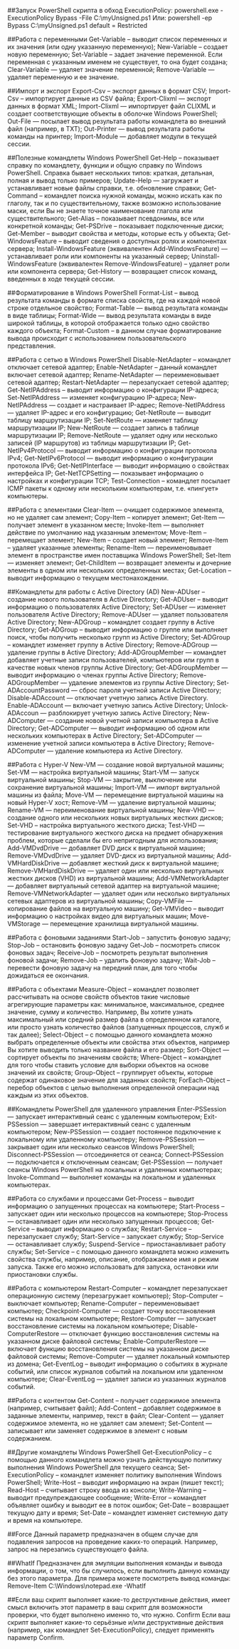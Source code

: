 ##Запуск PowerShell скрипта в обход ExecutionPolicy:
    powershell.exe -ExecutionPolicy Bypass -File C:\myUnsigned.ps1
    Или:
    powershell -ep Bypass C:\myUnsigned.ps1
    default = Restricted

##Работа с переменными
    Get-Variable – выводит список переменных и их значения (или одну указанную переменную);
    New-Variable – создает новую переменную;
    Set-Variable – задает значение переменной. Если переменная с указанным именем не существует, то она будет создана;
    Clear-Variable — удаляет значение переменной;
    Remove-Variable — удаляет переменную и ее значение.

##Импорт и экспорт
    Export-Csv – экспорт данных в формат CSV;
    Import-Csv – импортирует данные из CSV файла;
    Export-Clixml — экспорт данных в формат XML;
    Import-Clixml — импортирует файл CLIXML и создает соответствующие объекты в оболочке Windows PowerShell;
    Out-File — посылает вывод результата работы командлета во внешний файл (например, в TXT);
    Out-Printer — вывод результата работы команды на принтер;
    Import-Module — добавляет модули в текущей сессии.

##Полезные командлеты Windows PowerShell
    Get-Help – показывает справку по командлету, функции и общую справку по Windows PowerShell. Справка бывает нескольких типов: краткая, детальная, полная и вывод только примеров;
    Update-Help — загружает и устанавливает новые файлы справки, т.е. обновление справки;
    Get-Command – командлет поиска нужной команды, можно искать как по глаголу, так и по существительному, также возможно использование маски, если Вы не знаете точное наименование глагола или существительного;
    Get-Alias – показывает псевдонимы, все или конкретной команды;
    Get-PSDrive – показывает подключенные диски;
    Get-Member – выводит свойства и методы, которые есть у объекта;
    Get-WindowsFeature – выводит сведения о доступных ролях и компонентах сервера;
    Install-WindowsFeature (эквивалентен Add-WindowsFeature) — устанавливает роли или компоненты на указанный сервер;
    Uninstall-WindowsFeature (эквивалентен Remove-WindowsFeature) – удаляет роли или компонента сервера;
    Get-History — возвращает список команд, введенных в ходе текущей сессии.

##Форматирование в Windows PowerShell
    Format-List – вывод результата команды в формате списка свойств, где на каждой новой строке отдельное свойство;
    Format-Table — вывод результата команды в виде таблицы;
    Format-Wide — вывод результата команды в виде широкой таблицы, в которой отображается только одно свойство каждого объекта;
    Format-Custom – в данном случае форматирование вывода происходит с использованием пользовательского представления.

##Работа с сетью в Windows PowerShell
    Disable-NetAdapter – командлет отключает сетевой адаптер;
    Enable-NetAdapter – данный командлет включает сетевой адаптер;
    Rename-NetAdapter — переименовывает сетевой адаптер;
    Restart-NetAdapter — перезапускает сетевой адаптер;
    Get-NetIPAddress – выводит информацию о конфигурации IP-адреса;
    Set-NetIPAddress — изменяет конфигурацию IP-адреса;
    New-NetIPAddress — создает и настраивает IP-адрес;
    Remove-NetIPAddress — удаляет IP-адрес и его конфигурацию;
    Get-NetRoute — выводит таблицу маршрутизации IP;
    Set-NetRoute — изменяет таблицу маршрутизации IP;
    New-NetRoute — создает запись в таблице маршрутизации IP;
    Remove-NetRoute — удаляет одну или несколько записей (IP маршрутов) из таблицы маршрутизации IP;
    Get-NetIPv4Protocol — выводит информацию о конфигурации протокола IPv4;
    Get-NetIPv6Protocol — выводит информацию о конфигурации протокола IPv6;
    Get-NetIPInterface — выводит информацию о свойствах интерфейса IP;
    Get-NetTCPSetting — показывает информацию о настройках и конфигурации TCP;
    Test-Connection – командлет посылает ICMP пакеты к одному или нескольким компьютерам, т.е. «пингует» компьютеры.

##Работа с элементами
    Clear-Item — очищает содержимое элемента, но не удаляет сам элемент;
    Copy-Item – копирует элемент;
    Get-Item — получает элемент в указанном месте;
    Invoke-Item — выполняет действие по умолчанию над указанным элементом;
    Move-Item – перемещает элемент;
    New-Item – создает новый элемент;
    Remove-Item – удаляет указанные элементы;
    Rename-Item — переименовывает элемент в пространстве имен поставщика Windows PowerShell;
    Set-Item — изменяет элемент;
    Get-ChildItem — возвращает элементы и дочерние элементы в одном или нескольких определенных местах;
    Get-Location – выводит информацию о текущем местонахождении.

##Командлеты для работы с Active Directory (AD)
    New-ADUser – создание нового пользователя в Active Directory;
    Get-ADUser – выводит информацию о пользователях Active Directory;
    Set-ADUser — изменяет пользователя Active Directory;
    Remove-ADUser — удаляет пользователя Active Directory;
    New-ADGroup – командлет создает группу в Active Directory;
    Get-ADGroup – выводит информацию о группе или выполняет поиск, чтобы получить несколько групп из Active Directory;
    Set-ADGroup – командлет изменяет группу в Active Directory;
    Remove-ADGroup — удаление группы в Active Directory;
    Add-ADGroupMember — командлет добавляет учетные записи пользователей, компьютеров или групп в качестве новых членов группы Active Directory;
    Get-ADGroupMember — выводит информацию о членах группы Active Directory;
    Remove-ADGroupMember — удаление элементов из группы Active Directory;
    Set-ADAccountPassword — сброс пароля учетной записи Active Directory;
    Disable-ADAccount — отключает учетную запись Active Directory.
    Enable-ADAccount — включает учетную запись Active Directory;
    Unlock-ADAccoun — разблокирует учетную запись Active Directory;
    New-ADComputer — создание новой учетной записи компьютера в Active Directory;
    Get-ADComputer — выводит информацию об одном или нескольких компьютерах в Active Directory;
    Set-ADComputer — изменение учетной записи компьютера в Active Directory;
    Remove-ADComputer — удаление компьютера из Active Directory.

##Работа с Hyper-V
    New-VM — создание новой виртуальной машины;
    Set-VM — настройка виртуальной машины;
    Start-VM — запуск виртуальной машины;
    Stop-VM — закрытие, выключение или сохранение виртуальной машины;
    Import-VM — импорт виртуальной машины из файла;
    Move-VM — перемещение виртуальной машины на новый Hyper-V хост;
    Remove-VM — удаление виртуальной машины;
    Rename-VM — переименование виртуальной машины;
    New-VHD — создание одного или нескольких новых виртуальных жестких дисков;
    Set-VHD – настройка виртуального жесткого диска;
    Test-VHD — тестирование виртуального жесткого диска на предмет обнаружения проблем, которые сделали бы его непригодным для использования;
    Add-VMDvdDrive — добавляет DVD диск к виртуальной машине;
    Remove-VMDvdDrive — удаляет DVD-диск из виртуальной машины;
    Add-VMHardDiskDrive — добавляет жесткий диск к виртуальной машине;
    Remove-VMHardDiskDrive — удаляет один или несколько виртуальных жестких дисков (VHD) из виртуальной машины;
    Add-VMNetworkAdapter — добавляет виртуальный сетевой адаптер на виртуальной машине;
    Remove-VMNetworkAdapter — удаляет один или несколько виртуальных сетевых адаптеров из виртуальной машины;
    Copy-VMFile — копирование файлов на виртуальную машину;
    Get-VMVideo – выводит информацию о настройках видео для виртуальных машин;
    Move-VMStorage — перемещение хранилища виртуальной машины.

##Работа с фоновыми заданиями
    Start-Job – запустить фоновую задачу;
    Stop-Job – остановить фоновую задачу
    Get-Job – посмотреть список фоновых задач;
    Receive-Job – посмотреть результат выполнения фоновой задачи;
    Remove-Job – удалить фоновую задачу;
    Wait-Job – перевести фоновую задачу на передний план, для того чтобы дожидаться ее окончания.

##Работа с объектами
    Measure-Object – командлет позволяет рассчитывать на основе свойств объектов такие числовые агрегирующие параметры как: минимальное, максимальное, среднее значение, сумму и количество. Например, Вы хотите узнать максимальный или средний размер файла в определенном каталоге, или просто узнать количество файлов (запущенных процессов, служб и так далее);
    Select-Object – с помощью данного командлета можно выбрать определенные объекты или свойства этих объектов, например Вы хотите выводить только название файла и его размер;
    Sort-Object — сортирует объекты по значениям свойств;
    Where-Object – командлет для того чтобы ставить условие для выборки объектов на основе значений их свойств;
    Group-Object – группирует объекты, которые содержат одинаковое значение для заданных свойств;
    ForEach-Object – перебор объектов с целью выполнения определенной операции над каждым из этих объектов.

##Командлеты PowerShell для удаленного управления
    Enter-PSSession — запускает интерактивный сеанс с удаленным компьютером;
    Exit-PSSession — завершает интерактивный сеанс с удаленным компьютером;
    New-PSSession — создает постоянное подключение к локальному или удаленному компьютеру;
    Remove-PSSession — закрывает один или несколько сеансов Windows PowerShell;
    Disconnect-PSSession — отсоединяется от сеанса;
    Connect-PSSession — подключается к отключенным сеансам;
    Get-PSSession — получает сеансы Windows PowerShell на локальных и удаленных компьютерах;
    Invoke-Command — выполняет команды на локальном и удаленных компьютерах.

##Работа со службами и процессами
    Get-Process – выводит информацию о запущенных процессах на компьютере;
    Start-Process – запускает один или несколько процессов на компьютере;
    Stop-Process — останавливает один или несколько запущенных процессов;
    Get-Service – выводит информацию о службах;
    Restart-Service – перезапускает службу;
    Start-Service – запускает службу;
    Stop-Service — останавливает службу;
    Suspend-Service – приостанавливает работу службы;
    Set-Service – с помощью данного командлета можно изменить свойства службы, например, описание, отображаемое имя и режим запуска. Также его можно использовать для запуска, остановки или приостановки службы.

##Работа с компьютером
    Restart-Computer – командлет перезапускает операционную систему (перезагружает компьютер);
    Stop-Computer – выключает компьютер;
    Rename-Computer – переименовывает компьютер;
    Checkpoint-Computer — создает точку восстановления системы на локальном компьютере;
    Restore-Computer — запускает восстановление системы на локальном компьютере;
    Disable-ComputerRestore — отключает функцию восстановления системы на указанном диске файловой системы;
    Enable-ComputerRestore — включает функцию восстановления системы на указанном диске файловой системы;
    Remove-Computer — удаляет локальный компьютер из домена;
    Get-EventLog – выводит информацию о событиях в журнале событий, или список журналов событий на локальном или удаленном компьютере;
    Clear-EventLog — удаляет записи из указанных журналов событий.

##Работа с контентом
    Get-Content – получает содержимое элемента (например, считывает файл);
    Add-Content – добавляет содержимое в заданные элементы, например, текст в файл;
    Clear-Content — удаляет содержимое элемента, но не удаляет сам элемент;
    Set-Content — записывает или заменяет содержимое в элемент с новым содержанием.

##Другие командлеты Windows PowerShell
    Get-ExecutionPolicy – с помощью данного командлета можно узнать действующую политику выполнения Windows PowerShell для текущего сеанса;
    Set-ExecutionPolicy – командлет изменяет политику выполнения Windows PowerShell;
    Write-Host – выводит информацию на экран (пишет текст);
    Read-Host – считывает строку ввода из консоли;
    Write-Warning – выводит предупреждающее сообщение;
    Write-Error – командлет объявляет ошибку и выводит ее в поток ошибок;
    Get-Date – возвращает текущую дату и время;
    Set-Date – командлет изменяет системную дату и время на компьютере.

##Force
    Данный параметр предназначен в общем случае для подавления запросов на проведение каких-то операций. Например, запрос на перезапись существующего файла.

##WhatIf
    Предназначен для эмуляции выполнения команды и вывода информации, о том, что бы случилось, если выполнить данную команду без этого параметра. Для примера можете посмотреть вывод команды:
    Remove-Item C:\Windows\notepad.exe -WhatIf

##Если ваш скрипт выполняет какие-то деструктивные действия, имеет смысл включить этот параметр в ваш скрипт для возможности проверки, что будет выполнено именно то, что нужно.
    Confirm
    Если ваш скрипт выполняет какие-то серьёзные и/или деструктивные действия (например, как командлет Set-ExecutionPolicy), следует применять параметр Confirm.
